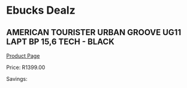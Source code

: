 
# Ebucks Dealz
## AMERICAN TOURISTER URBAN GROOVE UG11 LAPT BP 15,6 TECH - BLACK
[Product Page](https://www.ebucks.com/web/shop/productSelected.do?prodId=1236150754&catId=365267763)

Price: R1399.00

Savings: 


	